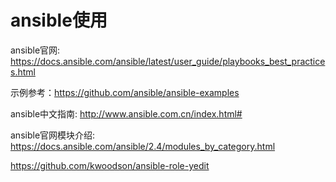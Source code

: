 ansible使用
===

ansible官网: https://docs.ansible.com/ansible/latest/user_guide/playbooks_best_practices.html

示例参考：https://github.com/ansible/ansible-examples

ansible中文指南: http://www.ansible.com.cn/index.html#

ansible官网模块介绍: https://docs.ansible.com/ansible/2.4/modules_by_category.html

https://github.com/kwoodson/ansible-role-yedit
